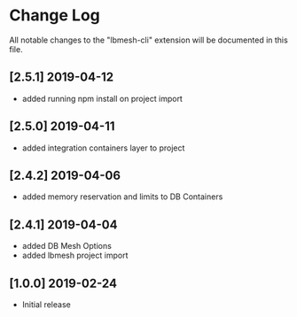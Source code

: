 # Change Log
All notable changes to the "lbmesh-cli" extension will be documented in this file.

## [2.5.1] 2019-04-12
- added running npm install on project import

## [2.5.0] 2019-04-11
- added integration containers layer to project

## [2.4.2] 2019-04-06
- added memory reservation and limits to DB Containers

## [2.4.1] 2019-04-04
- added DB Mesh Options
- added lbmesh project import

## [1.0.0] 2019-02-24
- Initial release